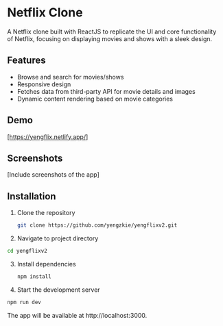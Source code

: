 # Netflix Clone

A Netflix clone built with ReactJS to replicate the UI and core functionality of Netflix, focusing on displaying movies and shows with a sleek design.

## Features

- Browse and search for movies/shows
- Responsive design
- Fetches data from third-party API for movie details and images
- Dynamic content rendering based on movie categories

## Demo

[https://yengflix.netlify.app/]

## Screenshots

[Include screenshots of the app]

## Installation

1. Clone the repository

   ```bash
   git clone https://github.com/yengzkie/yengflixv2.git
   ```
2. Navigate to project directory
  
  ```bash
  cd yengflixv2
  ```
3. Install dependencies

   ```bash
   npm install
   ```
   
4. Start the development server

  ```bash
  npm run dev
  ```

The app will be available at http://localhost:3000.


